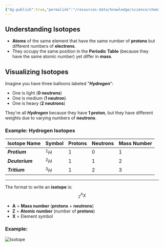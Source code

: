 ```yaml
---
{"dg-publish":true,"permalink":"/resources-data/knowledge/science/chemistry/isotopes/"}
---
```


## Understanding Isotopes
* **Atoms** of the same element that have the same number of **protons** but different numbers of **electrons**.
* They occupy the same position in the **Periodic Table** (because they have the same atomic number) yet differ in **mass**.

## Visualizing Isotopes
Imagine you have three balloons labeled "***Hydrogen***":
* One is light (**0 neutrons**)
* One is medium (**1 neutron**)
* One is heavy (**2 neutrons**)

They're all ***Hydrogen*** because they have **1 proton**, but they have different weights due to varying numbers of **neutrons**.

### Example: Hydrogen Isotopes

| **Isotope Name** | **Symbol** | **Protons** | **Neutrons** | **Mass Number** |
| ---------------- | ---------- | ----------- | ------------ | --------------- |
| ***Protium***    | $^1 H$     | 1           | 0            | 1               |
| ***Deuterium***  | $^2 H$     | 1           | 1            | 2               |
| ***Tritium***    | $^3 H$     | 1           | 2            | 3               |

** **
The format to write an **isotope** is:
$$
^{A}_{Z}X
$$

* **A** = **Mass number** (**protons** + **neutrons**)
* **Z** = **Atomic number** (number of **protons**)
* **X** = Element symbol

### Example:

![Isotope](https://upload.wikimedia.org/wikipedia/commons/6/66/Hydrogen_Deuterium_Tritium_Nuclei_Schmatic-en.svg)
